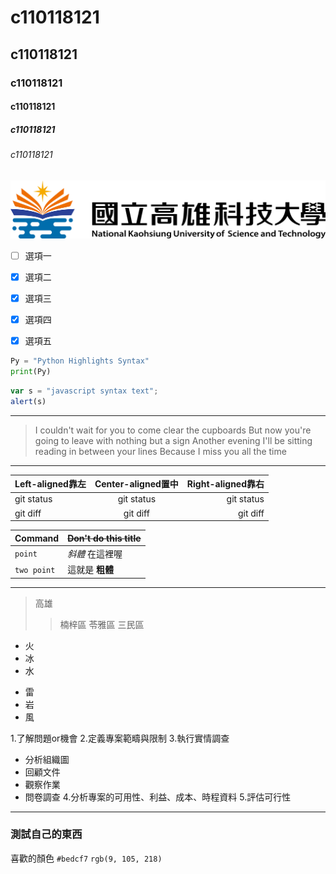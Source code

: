 #  c110118121
##  c110118121
###  c110118121
####  c110118121
#####  c110118121
######  c110118121
![alt NKUST](nkust.png "nkust")

- [ ] 選項一
- [x] 選項二
- [x] 選項三
- [x] 選項四
- [x] 選項五



```python
Py = "Python Highlights Syntax"
print(Py)
``` 


```js
var s = "javascript syntax text";
alert(s)
``` 

---


>I couldn't wait for you to come clear the cupboards
>But now you're going to leave with nothing but a sign
>Another evening I'll be sitting reading in between your lines
>Because I miss you all the time

---

| Left-aligned靠左 | Center-aligned置中 | Right-aligned靠右 |
| :---         |     :---:      |          ---: |
| git status   | git status     | git status    |
| git diff     | git diff       | git diff      |


| Command | ~~Don't do this title~~ |
| --- | --- |
| `point` |  *斜體* 在這裡喔 |
| `two point` | 這就是 **粗體**  |


---

>高雄
>>楠梓區
>>苓雅區
>>三民區

- 火
- 冰
- 水
* 雷
* 岩
* 風

1.了解問題or機會
2.定義專案範疇與限制
3.執行實情調查
+ 分析組織圖
+ 回顧文件
+ 觀察作業
+ 問卷調查
4.分析專案的可用性、利益、成本、時程資料
5.評估可行性



---
### 測試自己的東西

喜歡的顏色 `#bedcf7`
`rgb(9, 105, 218)`
